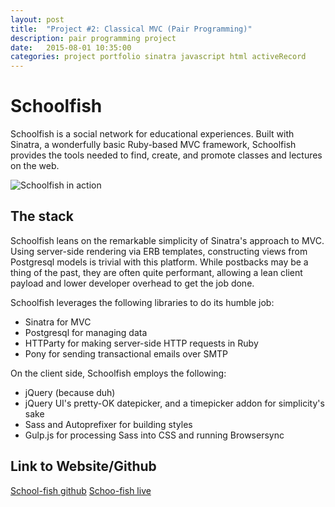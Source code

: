 ```yaml
---
layout: post
title:  "Project #2: Classical MVC (Pair Programming)"
description: pair programming project
date:   2015-08-01 10:35:00
categories: project portfolio sinatra javascript html activeRecord
---
```



# Schoolfish

Schoolfish is a social network for educational experiences. Built with Sinatra, a wonderfully basic Ruby-based MVC framework, Schoolfish provides the tools needed to find, create, and promote classes and lectures on the web.

![Schoolfish in action](https://raw.githubusercontent.com/TreatYoSelf/school-fish/master/screenshot.jpg)

## The stack

Schoolfish leans on the remarkable simplicity of Sinatra's approach to MVC. Using server-side rendering via ERB templates, constructing views from Postgresql models is trivial with this platform. While postbacks may be a thing of the past, they are often quite performant, allowing a lean client payload and lower developer overhead to get the job done.

Schoolfish leverages the following libraries to do its humble job:

- Sinatra for MVC
- Postgresql for managing data
- HTTParty for making server-side HTTP requests in Ruby
- Pony for sending transactional emails over SMTP

On the client side, Schoolfish employs the following:

- jQuery (because duh)
- jQuery UI's pretty-OK datepicker, and a timepicker addon for simplicity's sake
- Sass and Autoprefixer for building styles
- Gulp.js for processing Sass into CSS and running Browsersync


## Link to Website/Github

[School-fish github](https://github.com/TreatYoSelf/school-fish)
[Schoo-fish live](https://104.131.106.81)

<!-- *Add a link here if it is legally ok to do so.. if not, do not include this section in your page at all!* -->

<!-- *Add a link to Github as well* -->
